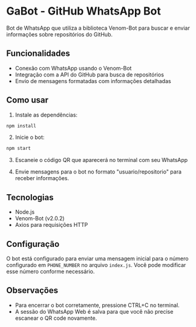 # GaBot - GitHub WhatsApp Bot

Bot de WhatsApp que utiliza a biblioteca Venom-Bot para buscar e enviar informações sobre repositórios do GitHub.

## Funcionalidades

- Conexão com WhatsApp usando o Venom-Bot
- Integração com a API do GitHub para busca de repositórios
- Envio de mensagens formatadas com informações detalhadas

## Como usar

1. Instale as dependências:

```bash
npm install
```

2. Inicie o bot:

```bash
npm start
```

3. Escaneie o código QR que aparecerá no terminal com seu WhatsApp

4. Envie mensagens para o bot no formato "usuario/repositorio" para receber informações.

## Tecnologias

- Node.js
- Venom-Bot (v2.0.2)
- Axios para requisições HTTP

## Configuração

O bot está configurado para enviar uma mensagem inicial para o número configurado em `PHONE_NUMBER` no arquivo `index.js`. Você pode modificar esse número conforme necessário.

## Observações

- Para encerrar o bot corretamente, pressione CTRL+C no terminal.
- A sessão do WhatsApp Web é salva para que você não precise escanear o QR code novamente.
